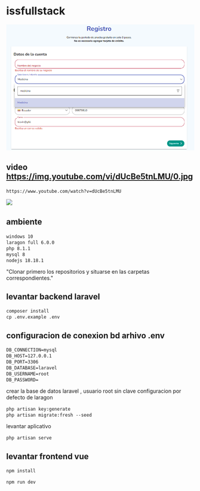 # issfullstack

![alt text](https://raw.githubusercontent.com/kevinm9/issfullstack/main/uix.png)


## video  https://img.youtube.com/vi/dUcBe5tnLMU/0.jpg
```
https://www.youtube.com/watch?v=dUcBe5tnLMU
```
[![](  https://img.youtube.com/vi/dUcBe5tnLMU/0.jpg )](https://www.youtube.com/watch?v=dUcBe5tnLMU)

## ambiente
```
windows 10
laragon full 6.0.0
php 8.1.1
mysql 8 
nodejs 18.18.1
```
"Clonar primero los repositorios y situarse en las carpetas correspondientes."
## levantar backend laravel

```
composer install
cp .env.example .env
```
## configuracion de conexion bd arhivo .env
```
DB_CONNECTION=mysql
DB_HOST=127.0.0.1
DB_PORT=3306
DB_DATABASE=laravel
DB_USERNAME=root
DB_PASSWORD=
```
crear la base de datos laravel , usuario root sin clave configuracion por defecto de laragon
```
php artisan key:generate
php artisan migrate:fresh --seed
```
levantar aplicativo
```
php artisan serve
```



## levantar frontend vue
```
npm install
```
```
npm run dev
```
